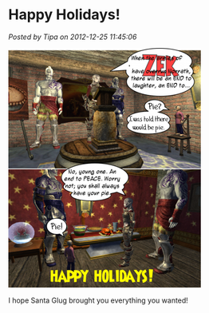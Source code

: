 # Happy Holidays!

*Posted by Tipa on 2012-12-25 11:45:06*

[![](../uploads/2012/12/eqchristmas-386x480.png "eqchristmas")](../uploads/2012/12/eqchristmas.png)

I hope Santa Glug brought you everything you wanted!

